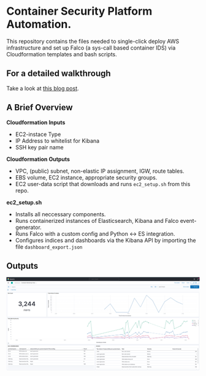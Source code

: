 # Container Security Platform Automation.

This repository contains the files needed to single-click deploy AWS infrastructure and set up Falco (a sys-call based container IDS) via Cloudformation templates and bash scripts.  


## For a detailed walkthrough 
Take a look at [this blog post][0].  


## A Brief Overview 
**Cloudformation Inputs**
- EC2-instace Type
- IP Address to whitelist for Kibana
- SSH key pair name

**Cloudformation Outputs**
- VPC, (public) subnet, non-elastic IP assignment, IGW, route tables.
- EBS volume, EC2 instance, appropriate security groups.
- EC2 user-data script that downloads and runs `ec2_setup.sh` from this repo.

**ec2_setup.sh**
- Installs all neccessary components.
- Runs containerized instances of Elasticsearch, Kibana and Falco event-generator.
- Runs Falco with a custom config and Python <-> ES integration.
- Configures indices and dashboards via the Kibana API by importing the file `dashboard_export.json`  



## Outputs
![kib-dash-1](https://raw.githubusercontent.com/anishsujanani/container-monitoring-platform-automation/master/kib_dashboard_updated.png)


[0]: https://www.anishsujanani.me/2021/07/28/auto-deploying-a-container-monitoring-platform.html